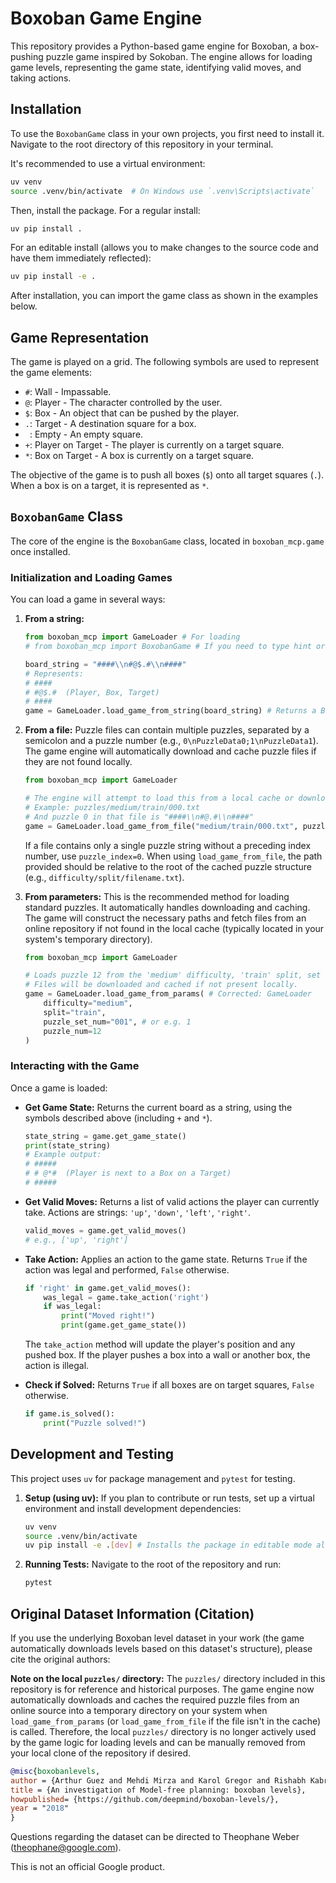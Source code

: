 # Boxoban Game Engine

This repository provides a Python-based game engine for Boxoban, a box-pushing puzzle game inspired by Sokoban. The engine allows for loading game levels, representing the game state, identifying valid moves, and taking actions.

## Installation

To use the `BoxobanGame` class in your own projects, you first need to install it. Navigate to the root directory of this repository in your terminal.

It's recommended to use a virtual environment:
```bash
uv venv
source .venv/bin/activate  # On Windows use `.venv\Scripts\activate`
```

Then, install the package. For a regular install:
```bash
uv pip install .
```
For an editable install (allows you to make changes to the source code and have them immediately reflected):
```bash
uv pip install -e .
```

After installation, you can import the game class as shown in the examples below.

## Game Representation

The game is played on a grid. The following symbols are used to represent the game elements:

*   `#`: Wall - Impassable.
*   `@`: Player - The character controlled by the user.
*   `$`: Box - An object that can be pushed by the player.
*   `.`: Target - A destination square for a box.
*   ` `: Empty - An empty square.
*   `+`: Player on Target - The player is currently on a target square.
*   `*`: Box on Target - A box is currently on a target square.

The objective of the game is to push all boxes (`$`) onto all target squares (`.`). When a box is on a target, it is represented as `*`.

## `BoxobanGame` Class

The core of the engine is the `BoxobanGame` class, located in `boxoban_mcp.game` once installed.

### Initialization and Loading Games

You can load a game in several ways:

1.  **From a string:**
    ```python
    from boxoban_mcp import GameLoader # For loading
    # from boxoban_mcp import BoxobanGame # If you need to type hint or refer to the game class directly

    board_string = "####\\n#@$.#\\n####"
    # Represents:
    # ####
    # #@$.#  (Player, Box, Target)
    # ####
    game = GameLoader.load_game_from_string(board_string) # Returns a BoxobanGame instance
    ```

2.  **From a file:**
    Puzzle files can contain multiple puzzles, separated by a semicolon and a puzzle number (e.g., `0\nPuzzleData0;1\nPuzzleData1`).
    The game engine will automatically download and cache puzzle files if they are not found locally.
    ```python
    from boxoban_mcp import GameLoader

    # The engine will attempt to load this from a local cache or download it.
    # Example: puzzles/medium/train/000.txt
    # And puzzle 0 in that file is "####\\n#@.#\\n####"
    game = GameLoader.load_game_from_file("medium/train/000.txt", puzzle_index=0)
    ```
    If a file contains only a single puzzle string without a preceding index number, use `puzzle_index=0`.
    When using `load_game_from_file`, the path provided should be relative to the root of the cached puzzle structure (e.g., `difficulty/split/filename.txt`).

3.  **From parameters:**
    This is the recommended method for loading standard puzzles. It automatically handles downloading and caching.
    The game will construct the necessary paths and fetch files from an online repository if not found in the local cache (typically located in your system's temporary directory).
    ```python
    from boxoban_mcp import GameLoader

    # Loads puzzle 12 from the 'medium' difficulty, 'train' split, set '001'.
    # Files will be downloaded and cached if not present locally.
    game = GameLoader.load_game_from_params( # Corrected: GameLoader
        difficulty="medium",
        split="train",
        puzzle_set_num="001", # or e.g. 1
        puzzle_num=12
    )
    ```

### Interacting with the Game

Once a game is loaded:

*   **Get Game State:**
    Returns the current board as a string, using the symbols described above (including `+` and `*`).
    ```python
    state_string = game.get_game_state()
    print(state_string)
    # Example output:
    # #####
    # # @*#  (Player is next to a Box on a Target)
    # #####
    ```

*   **Get Valid Moves:**
    Returns a list of valid actions the player can currently take. Actions are strings: `'up'`, `'down'`, `'left'`, `'right'`.
    ```python
    valid_moves = game.get_valid_moves()
    # e.g., ['up', 'right']
    ```

*   **Take Action:**
    Applies an action to the game state. Returns `True` if the action was legal and performed, `False` otherwise.
    ```python
    if 'right' in game.get_valid_moves():
        was_legal = game.take_action('right')
        if was_legal:
            print("Moved right!")
            print(game.get_game_state())
    ```
    The `take_action` method will update the player's position and any pushed box. If the player pushes a box into a wall or another box, the action is illegal.

*   **Check if Solved:**
    Returns `True` if all boxes are on target squares, `False` otherwise.
    ```python
    if game.is_solved():
        print("Puzzle solved!")
    ```

## Development and Testing

This project uses `uv` for package management and `pytest` for testing.

1.  **Setup (using uv):**
    If you plan to contribute or run tests, set up a virtual environment and install development dependencies:
    ```bash
    uv venv
    source .venv/bin/activate
    uv pip install -e .[dev] # Installs the package in editable mode along with dev dependencies like pytest
    ```

2.  **Running Tests:**
    Navigate to the root of the repository and run:
    ```bash
    pytest
    ```

## Original Dataset Information (Citation)

If you use the underlying Boxoban level dataset in your work (the game automatically downloads levels based on this dataset's structure), please cite the original authors:

**Note on the local `puzzles/` directory:**
The `puzzles/` directory included in this repository is for reference and historical purposes. The game engine now automatically downloads and caches the required puzzle files from an online source into a temporary directory on your system when `load_game_from_params` (or `load_game_from_file` if the file isn't in the cache) is called. Therefore, the local `puzzles/` directory is no longer actively used by the game logic for loading levels and can be manually removed from your local clone of the repository if desired.

```bibtex
@misc{boxobanlevels,
author = {Arthur Guez and Mehdi Mirza and Karol Gregor and Rishabh Kabra and Sebastien Racaniere and Theophane Weber and David Raposo and Adam Santoro and Laurent Orseau and Tom Eccles and Greg Wayne and David Silver and Timothy Lillicrap and Victor Valdes},
title = {An investigation of Model-free planning: boxoban levels},
howpublished= {https://github.com/deepmind/boxoban-levels/},
year = "2018"
}
```
Questions regarding the dataset can be directed to Theophane Weber (theophane@google.com).

This is not an official Google product.
